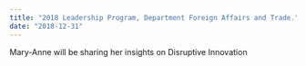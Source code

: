 ```yaml
---
title: "2018 Leadership Program, Department Foreign Affairs and Trade."
date: "2018-12-31"
---
```

Mary-Anne will be sharing her insights on Disruptive Innovation
